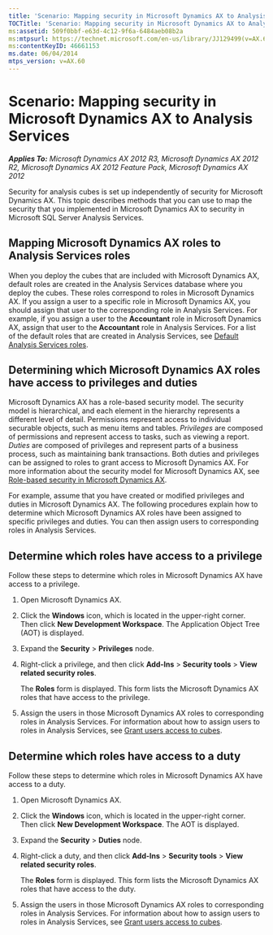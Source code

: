 ```yaml
---
title: 'Scenario: Mapping security in Microsoft Dynamics AX to Analysis Services'
TOCTitle: 'Scenario: Mapping security in Microsoft Dynamics AX to Analysis Services'
ms:assetid: 509f0bbf-e63d-4c12-9f6a-6484aeb08b2a
ms:mtpsurl: https://technet.microsoft.com/en-us/library/JJ129499(v=AX.60)
ms:contentKeyID: 46661153
ms.date: 06/04/2014
mtps_version: v=AX.60
---
```


# Scenario: Mapping security in Microsoft Dynamics AX to Analysis Services 


_**Applies To:** Microsoft Dynamics AX 2012 R3, Microsoft Dynamics AX 2012 R2, Microsoft Dynamics AX 2012 Feature Pack, Microsoft Dynamics AX 2012_

Security for analysis cubes is set up independently of security for Microsoft Dynamics AX. This topic describes methods that you can use to map the security that you implemented in Microsoft Dynamics AX to security in Microsoft SQL Server Analysis Services.

## Mapping Microsoft Dynamics AX roles to Analysis Services roles

When you deploy the cubes that are included with Microsoft Dynamics AX, default roles are created in the Analysis Services database where you deploy the cubes. These roles correspond to roles in Microsoft Dynamics AX. If you assign a user to a specific role in Microsoft Dynamics AX, you should assign that user to the corresponding role in Analysis Services. For example, if you assign a user to the **Accountant** role in Microsoft Dynamics AX, assign that user to the **Accountant** role in Analysis Services. For a list of the default roles that are created in Analysis Services, see [Default Analysis Services roles](default-analysis-services-roles.md).

## Determining which Microsoft Dynamics AX roles have access to privileges and duties

Microsoft Dynamics AX has a role-based security model. The security model is hierarchical, and each element in the hierarchy represents a different level of detail. Permissions represent access to individual securable objects, such as menu items and tables. *Privileges* are composed of permissions and represent access to tasks, such as viewing a report. *Duties* are composed of privileges and represent parts of a business process, such as maintaining bank transactions. Both duties and privileges can be assigned to roles to grant access to Microsoft Dynamics AX. For more information about the security model for Microsoft Dynamics AX, see [Role-based security in Microsoft Dynamics AX](role-based-security-in-microsoft-dynamics-ax.md).

For example, assume that you have created or modified privileges and duties in Microsoft Dynamics AX. The following procedures explain how to determine which Microsoft Dynamics AX roles have been assigned to specific privileges and duties. You can then assign users to corresponding roles in Analysis Services.

## Determine which roles have access to a privilege

Follow these steps to determine which roles in Microsoft Dynamics AX have access to a privilege.

1.  Open Microsoft Dynamics AX.

2.  Click the **Windows** icon, which is located in the upper-right corner. Then click **New Development Workspace**. The Application Object Tree (AOT) is displayed.

3.  Expand the **Security** \> **Privileges** node.

4.  Right-click a privilege, and then click **Add-Ins** \> **Security tools** \> **View related security roles**.
    
    The **Roles** form is displayed. This form lists the Microsoft Dynamics AX roles that have access to the privilege.

5.  Assign the users in those Microsoft Dynamics AX roles to corresponding roles in Analysis Services. For information about how to assign users to roles in Analysis Services, see [Grant users access to cubes](grant-users-access-to-cubes.md).

## Determine which roles have access to a duty

Follow these steps to determine which roles in Microsoft Dynamics AX have access to a duty.

1.  Open Microsoft Dynamics AX.

2.  Click the **Windows** icon, which is located in the upper-right corner. Then click **New Development Workspace**. The AOT is displayed.

3.  Expand the **Security** \> **Duties** node.

4.  Right-click a duty, and then click **Add-Ins** \> **Security tools** \> **View related security roles**.
    
    The **Roles** form is displayed. This form lists the Microsoft Dynamics AX roles that have access to the duty.

5.  Assign the users in those Microsoft Dynamics AX roles to corresponding roles in Analysis Services. For information about how to assign users to roles in Analysis Services, see [Grant users access to cubes](grant-users-access-to-cubes.md).

  


